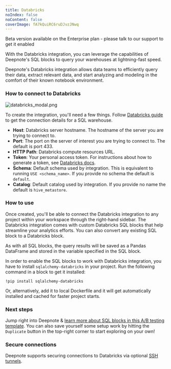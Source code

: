 ```yaml
---
title: Databricks
noIndex: false
noContent: false
coverImage: fA7kQuiRC6ruDJvzJNwq
---
```


<Callout status="info">
Beta version available on the Enterprise plan - please talk to our support to get it enabled
</Callout>

With the Databricks integration, you can leverage the capabilities of Deepnote's SQL blocks to query your warehouses at lightning-fast speed.

Deepnote's Databricks integration allows data teams to efficiently query their data, extract relevant data, and start analyzing and modeling in the comfort of their known notebook environment.

### How to connect to Databricks

![databricks_modal.png](https://media.graphassets.com/Qz23S2MLSYe3PlSeTEjv)

To create the integration, you'll need a few things. Follow [Databricks guide](https://docs.databricks.com/integrations/jdbc-odbc-bi.html#get-connection-details-for-a-sql-warehouse) to get the connection details for a SQL warehouse.

- **Host**: Databricks server hostname. The hostname of the server you are trying to connect to.
- **Port**: The port on the server of interest you are trying to connect to. The default is port 433.
- **HTTP Path**: Databricks compute resources URL.
- **Token**: Your personal access token. For instructions about how to generate a token, see [Databricks docs](https://docs.databricks.com/dev-tools/auth.html#pat).
- **Schema**: Default schema used by integration. This is equivalent to running `USE <schema_name>`. If you provide no schema the default is `default`.
- **Catalog**: Default catalog used by integration. If you provide no name the default is `hive_metastore`.

### How to use

Once created, you'll be able to connect the Databricks integration to any project within your workspace through the right-hand sidebar. The Databricks integration comes with custom Databricks SQL blocks that help streamline your analytics efforts. You can also convert any existing SQL block to a Databricks block.

As with all SQL blocks, the query results will be saved as a Pandas DataFrame and stored in the variable specified in the SQL block.

In order to enable the SQL blocks to work with Databricks integration, you have to install `sqlalchemy-databricks` in your project. Run the following command in a block to get it installed:

```
!pip install sqlalchemy-databricks
```

Or, alternatively, add it to local Dockerfile and it will get automatically installed and cached for faster project starts.

### Next steps

Jump right into Deepnote & [learn more about SQL blocks in this A/B testing template](https://deepnote.com/launch?template=A/B%20Testing). You can also save yourself some setup work by hitting the `Duplicate` button in the top-right corner to start exploring on your own!

### Secure connections

Deepnote supports securing connections to Databricks via optional [SSH tunnels](/docs/secure-connections).
